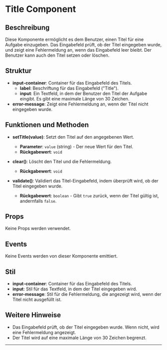 # Title Component

## Beschreibung
Diese Komponente ermöglicht es dem Benutzer, einen Titel für eine Aufgabe einzugeben. Das Eingabefeld prüft, ob der Titel eingegeben wurde, und zeigt eine Fehlermeldung an, wenn das Eingabefeld leer bleibt. Der Benutzer kann auch den Titel setzen oder löschen.

## Struktur
- **input-container**: Container für das Eingabefeld des Titels.
  - **label**: Beschriftung für das Eingabefeld ("Title").
  - **input**: Ein Textfeld, in dem der Benutzer den Titel der Aufgabe eingibt. Es gibt eine maximale Länge von 30 Zeichen.
- **error-message**: Zeigt eine Fehlermeldung an, wenn der Titel nicht eingegeben wurde.

## Funktionen und Methoden
- **setTitle(value)**: Setzt den Titel auf den angegebenen Wert.
  - **Parameter**: `value` (string) - Der neue Wert für den Titel.
  - **Rückgabewert**: `void`

- **clear()**: Löscht den Titel und die Fehlermeldung.
  - **Rückgabewert**: `void`

- **validate()**: Validiert das Titel-Eingabefeld, indem überprüft wird, ob der Titel eingegeben wurde.
  - **Rückgabewert**: `boolean` - Gibt `true` zurück, wenn der Titel gültig ist, andernfalls `false`.

## Props
Keine Props werden verwendet.

## Events
Keine Events werden von dieser Komponente emittiert.

## Stil
- **input-container**: Container für das Eingabefeld des Titels.
- **input**: Stil für das Textfeld, in dem der Titel eingegeben wird.
- **error-message**: Stil für die Fehlermeldung, die angezeigt wird, wenn der Titel nicht ausgefüllt ist.

## Weitere Hinweise
- Das Eingabefeld prüft, ob der Titel eingegeben wurde. Wenn nicht, wird eine Fehlermeldung angezeigt.
- Der Titel wird auf eine maximale Länge von 30 Zeichen begrenzt.

---
